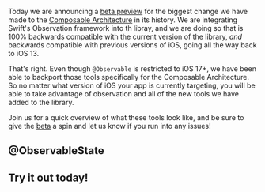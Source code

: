 Today we are announcing a [beta preview][tca-obs-beta-discussion] for the biggest change we have 
made to the [Composable Architecture][tca-gh] in its history. We are integrating Swift's Observation 
framework into th libray, and we are doing so that is 100% backwards compatible with the current 
version of the library, _and_ backwards compatible with previous versions of iOS, going all the way 
back to iOS 13.

That's right. Even though `@Observable` is restricted to iOS 17+, we have been able to backport 
those tools specifically for the Composable Architecture. So no matter what version of iOS your
app is currently targeting, you will be able to take advantage of observation and all of the new
tools we have added to the library.

Join us for a quick overview of what these tools look like, and be sure to give the 
[beta][tca-obs-beta-discussion] a spin and let us know if you run into any issues!

## @ObservableState



## Try it out today!

[tca-gh]: todo
[tca-obs-beta-discussion]: todo
